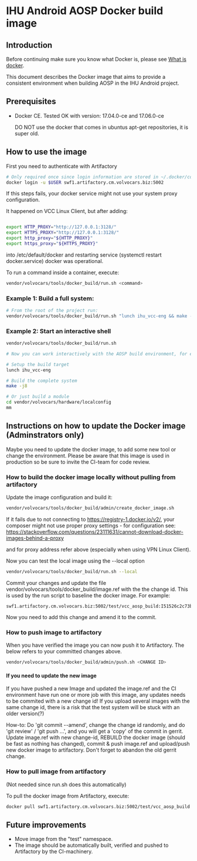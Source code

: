 # IHU Android AOSP Docker build image

## Introduction

Before continuing make sure you know what Docker is, please see
[What is docker](https://www.docker.com/what-docker).

This document describes the Docker image that aims to provide a consistent environment when building AOSP in the IHU Android project.

## Prerequisites

* Docker CE. Tested OK with version: 17.04.0-ce and 17.06.0-ce

  DO NOT use the docker that comes in ubuntus apt-get repositories, it is super old.


## How to use the image

First you need to authenticate with Artifactory
```bash
# Only required once since login information are stored in ~/.docker/config.json
docker login -u $USER swf1.artifactory.cm.volvocars.biz:5002
```

If this steps fails, your docker service might not use your system proxy configuration.

It happened on VCC Linux Client, but after adding:
```bash

export HTTP_PROXY="http://127.0.0.1:3128/"
export HTTPS_PROXY="http://127.0.0.1:3128/"
export http_proxy="${HTTP_PROXY}"
export https_proxy="${HTTPS_PROXY}"
```

into /etc/default/docker and restarting service (systemctl restart docker.service) docker was operational.

To run a command inside a container, execute:

```bash
vendor/volvocars/tools/docker_build/run.sh <command>
```

### Example 1: Build a full system:

```bash
# From the root of the project run:
vendor/volvocars/tools/docker_build/run.sh "lunch ihu_vcc-eng && make -j8"
```

### Example 2: Start an interactive shell

```bash
vendor/volvocars/tools/docker_build/run.sh

# Now you can work interactively with the AOSP build environment, for example:

# Setup the build target
lunch ihu_vcc-eng

# Build the complete system
make -j8

# Or just build a module
cd vendor/volvocars/hardware/localconfig
mm
```


## Instructions on how to update the Docker image (Adminstrators only)

Maybe you need to update the docker image, to add some new tool or change the environment. Please be aware that this image is used in production so be sure to
invite the CI-team for code review.

### How to build the docker image locally without pulling from artifactory

Update the image configuration and build it:
```bash
vendor/volvocars/tools/docker_build/admin/create_docker_image.sh
```

If it fails due to not connecting to https://registry-1.docker.io/v2/, your composer might not
use proper proxy settings - for configuration see:
https://stackoverflow.com/questions/23111631/cannot-download-docker-images-behind-a-proxy

and for proxy address refer above (especially when using VPN Linux Client).

Now you can test the local image using the --local option

```bash
vendor/volvocars/tools/docker_build/run.sh --local
```

Commit your changes and update the file vendor/volvocars/tools/docker_build/image.ref with the the change id. This is used by the run script to baseline the docker image. For example:

```
swf1.artifactory.cm.volvocars.biz:5002/test/vcc_aosp_build:I51526c2c73b3a94b65b5b06d7adf3115129bc3b7
```

Now you need to add this change and amend it to the commit.

### How to push image to artifactory

When you have verified the image you can now push it to Artifactory. The <CHANGE ID> below refers to your committed changes above.

```bash
vendor/volvocars/tools/docker_build/admin/push.sh <CHANGE ID>
```
#### If you need to update the new image
If you have pushed a new Image and updated the image.ref and the CI environment have run one or more job with this image, any updates needs to be commited with a new change id! If you upload several images with the same change id, there is a risk that the test system will be stuck with an older version(?)

How-to: Do 'git commit --amend', change the change id randomly, and do 'git review' / 'git push ...', and you will get a 'copy' of the commit in gerrit. Update image.ref with new change-id, REBUILD the docker image (should be fast as nothing has changed), commit & push image.ref and upload/push new docker image to artifactory. Don't forget to abandon the old gerrit change.

### How to pull image from artifactory
(Not needed since run.sh does this automatically)

To pull the docker image from Artifactory, execute:

```bash
docker pull swf1.artifactory.cm.volvocars.biz:5002/test/vcc_aosp_build[:NAME]
```

## Future improvements

* Move image from the "test" namespace.
* The image should be automatically built, verified and pushed to Artifactory by the CI-machinery.
